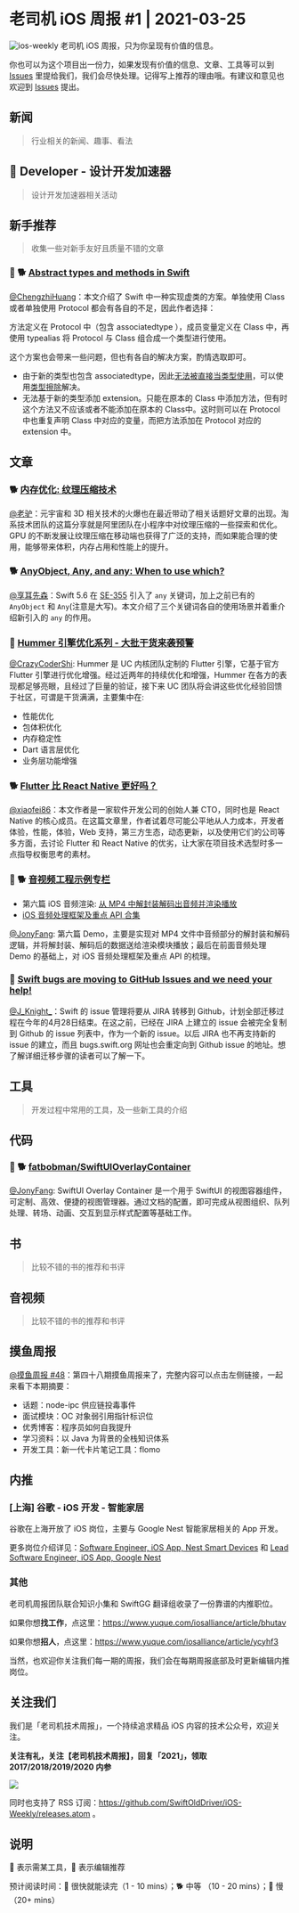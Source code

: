 # 老司机 iOS 周报 #1 | 2021-03-25

![ios-weekly](https://github.com/SwiftOldDriver/iOS-Weekly/blob/master/assets/ios-weekly.png?raw=true)
老司机 iOS 周报，只为你呈现有价值的信息。

你也可以为这个项目出一份力，如果发现有价值的信息、文章、工具等可以到 [Issues](https://github.com/SwiftOldDriver/iOS-Weekly/issues) 里提给我们，我们会尽快处理。记得写上推荐的理由哦。有建议和意见也欢迎到 [Issues](https://github.com/SwiftOldDriver/iOS-Weekly/issues) 提出。

## 新闻

> 行业相关的新闻、趣事、看法

##  Developer - 设计开发加速器

> 设计开发加速器相关活动

## 新手推荐

> 收集一些对新手友好且质量不错的文章

### 🌟 🐕 [Abstract types and methods in Swift](https://www.swiftbysundell.com/articles/abstract-types-and-methods/)

[@ChengzhiHuang](https://github.com/ChengzhiHuang)：本文介绍了 Swift 中一种实现虚类的方案。单独使用 Class 或者单独使用 Protocol 都会有各自的不足，因此作者选择：

方法定义在 Protocol 中（包含 associatedtype ），成员变量定义在 Class 中，再使用 typealias 将 Protocol 与 Class 组合成一个类型进行使用。

这个方案也会带来一些问题，但也有各自的解决方案，酌情选取即可。 

- 由于新的类型也包含 associatedtype，因此[无法被直接当类型使用](https://www.swiftbysundell.com/questions/referencing-generic-protocols/)，可以使用[类型擦除](https://www.swiftbysundell.com/articles/different-flavors-of-type-erasure-in-swift/)解决。
- 无法基于新的类型添加 extension。只能在原本的 Class 中添加方法，但有时这个方法又不应该或者不能添加在原本的 Class中。这时则可以在 Protocol 中也重复声明 Class 中对应的变量，而把方法添加在 Protocol 对应的 extension 中。

## 文章

### 🐕 [内存优化: 纹理压缩技术](https://mp.weixin.qq.com/s/V7sK1WwQ4D3LikK2AHgrZQ)

[@老驴](https://weibo.com/u/6090610445)：元宇宙和 3D 相关技术的火爆也在最近带动了相关话题好文章的出现。淘系技术团队的这篇分享就是阿里团队在小程序中对纹理压缩的一些探索和优化。 GPU 的不断发展让纹理压缩在移动端也获得了广泛的支持，而如果能合理的使用，能够带来体积，内存占用和性能上的提升。

### 🐕 [AnyObject, Any, and any: When to use which?](https://www.avanderlee.com/swift/anyobject-any/)

[@享耳先森](https://github.com/iblacksun)：Swift 5.6 在 [SE-355](https://github.com/apple/swift-evolution/blob/main/proposals/0335-existential-any.md) 引入了 `any` 关键词，加上之前已有的 `AnyObject` 和 `Any`(注意是大写)。本文介绍了三个关键词各自的使用场景并着重介绍新引入的 `any` 的作用。

### 🐢 [Hummer 引擎优化系列 - 大批干货来袭预警](https://mp.weixin.qq.com/s/esYrzI1N_AsZPjJXZxnSdQ)

[@CrazyCoderShi](https://github.com/CrazyCoderShi): Hummer 是 UC 内核团队定制的 Flutter 引擎，它基于官方 Flutter 引擎进行优化增强。经过近两年的持续优化和增强，Hummer 在各方的表现都足够亮眼，且经过了巨量的验证，接下来 UC 团队将会讲这些优化经验回馈于社区，可谓是干货满满，主要集中在:

- 性能优化
- 包体积优化
- 内存稳定性
- Dart 语言层优化
- 业务层功能增强

### 🐕 [Flutter 比 React Native 更好吗？](https://mp.weixin.qq.com/s/DozzpgKxvXtgBG1-tYjboQ)

[@xiaofei86](https://github.com/xiaofei86)：本文作者是一家软件开发公司的创始人兼 CTO，同时也是 React Native 的核心成员。在这篇文章里，作者试着尽可能公平地从人力成本，开发者体验，性能，体验，Web 支持，第三方生态，动态更新，以及使用它们的公司等多方面，去讨论 Flutter 和 React Native 的优劣，让大家在项目技术选型时多一点指导权衡思考的素材。

### 🌟 🐕 [音视频工程示例专栏](https://mp.weixin.qq.com/mp/appmsgalbum?)

- 第六篇 iOS 音频渲染: [从 MP4 中解封装解码出音频并渲染播放](https://mp.weixin.qq.com/s/xrt277Ia1OFP_XtwK1qlQg)
- [iOS 音频处理框架及重点 API 合集](https://mp.weixin.qq.com/s/w_5pZoeV0GdcFppIpuvVcw)

[@JonyFang](https://github.com/JonyFang): 第六篇 Demo，主要是实现对 MP4 文件中音频部分的解封装和解码逻辑，并将解封装、解码后的数据送给渲染模块播放；最后在前面音频处理 Demo 的基础上，对 iOS 音频处理框架及重点 API 的梳理。

### 🐎 [Swift bugs are moving to GitHub Issues and we need your help!](https://forums.swift.org/t/swift-bugs-are-moving-to-github-issues-and-we-need-your-help/56125)

[@J_Knight_](https://github.com/knightsj)：Swift 的 issue 管理将要从 JIRA 转移到 Github，计划全部迁移过程在今年的4月28日结束。在这之前，已经在 JIRA 上建立的 issue 会被完全复制到 Github 的 issue 列表中，作为一个新的 issue。以后 JIRA 也不再支持新的 issue 的建立，而且 bugs.swift.org 网址也会重定向到 Github issue 的地址。想了解详细迁移步骤的读者可以了解一下。


## 工具

> 开发过程中常用的工具，及一些新工具的介绍

## 代码

### 🌟 🐕 [fatbobman/SwiftUIOverlayContainer](https://github.com/fatbobman/SwiftUIOverlayContainer)

[@JonyFang](https://github.com/JonyFang): SwiftUI Overlay Container 是一个用于 SwiftUI 的视图容器组件，可定制、高效、便捷的视图管理器。通过文档的配置，即可完成从视图组织、队列处理、转场、动画、交互到显示样式配置等基础工作。

## 书

> 比较不错的书的推荐和书评

## 音视频

> 比较不错的书的推荐和书评

## 摸鱼周报

[@摸鱼周报 #48](https://mp.weixin.qq.com/s/vdUy-BqxWzuPcjYO6fFsJA)：第四十八期摸鱼周报来了，完整内容可以点击左侧链接，一起来看下本期摘要：

* 话题：node-ipc 供应链投毒事件
* 面试模块：OC 对象弱引用指针标识位
* 优秀博客：程序员如何自我提升
* 学习资料：以 Java 为背景的全栈知识体系
* 开发工具：新一代卡片笔记工具：flomo

## 内推

### [上海] 谷歌 - iOS 开发 - 智能家居

谷歌在上海开放了 iOS 岗位，主要与 Google Nest 智能家居相关的 App 开发。

更多岗位介绍详见：[Software Engineer, iOS App, Nest Smart Devices](https://careers.google.com/jobs/results/92585557856527046-software-engineer-ios-app-nest-smart-devices/?company=Google&company=YouTube&hl=zh_CN&jld=10&location=Shanghai,%20Shanghai,%20China&q=ios) 和 [Lead Software Engineer, iOS App, Google Nest](https://careers.google.com/jobs/results/108031396271792838-lead-software-engineer-ios-app-google-nest/?company=Google&company=YouTube&hl=zh_CN&jld=10&location=Shanghai,%20Shanghai,%20China&q=ios)

### 其他

老司机周报团队联合知识小集和 SwiftGG 翻译组收录了一份靠谱的内推职位。

如果你想**找工作**，点这里：https://www.yuque.com/iosalliance/article/bhutav

如果你想**招人**，点这里：https://www.yuque.com/iosalliance/article/ycyhf3

当然，也欢迎你关注我们每一期的周报，我们会在每期周报底部及时更新编辑内推岗位。

## 关注我们

我们是「老司机技术周报」，一个持续追求精品 iOS 内容的技术公众号，欢迎关注。

**关注有礼，关注【老司机技术周报】，回复「2021」，领取 2017/2018/2019/2020 内参**

![](https://github.com/SwiftOldDriver/iOS-Weekly/blob/master/assets/qrcode_for_wechat.jpg?raw=true)

同时也支持了 RSS 订阅：https://github.com/SwiftOldDriver/iOS-Weekly/releases.atom 。

## 说明

🚧 表示需某工具，🌟 表示编辑推荐

预计阅读时间：🐎 很快就能读完（1 - 10 mins）；🐕 中等 （10 - 20 mins）；🐢 慢（20+ mins）
